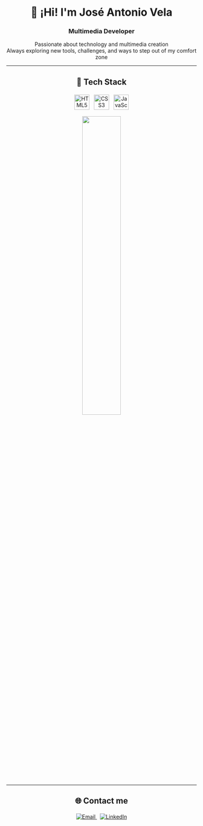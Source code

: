 <h1 align="center">👋 ¡Hi! I'm José Antonio Vela</h1>

<h3 align="center">
Multimedia Developer
</h3>
<p align="center">
Passionate about technology and multimedia creation
<br />
Always exploring new tools, challenges, and ways to step out of my comfort zone

---

## <p align="center">🧰 Tech Stack</p>

<p align="center">
  <img src="https://cdn.jsdelivr.net/gh/devicons/devicon/icons/html5/html5-original.svg" width="40" alt="HTML5" />
  &nbsp;
  <img src="https://cdn.jsdelivr.net/gh/devicons/devicon/icons/css3/css3-original.svg" width="40" alt="CSS3" />
  &nbsp;
  <img src="https://cdn.jsdelivr.net/gh/devicons/devicon/icons/javascript/javascript-original.svg" width="40" alt="JavaScript" />
</p>

<p align="center">
  <img src="https://github-readme-stats-bay.vercel.app/api/top-langs/?username=javela09&theme=tokyonight" width="45%" />
</p>

---

## <p align="center">🌐 Contact me</p>

<p align="center">
  <a href="mailto:joseantoniovelaalonso@gmail.com" target="_blank">
    <img src="https://img.shields.io/badge/Email-D14836?style=for-the-badge&logo=gmail&logoColor=white" alt="Email" />
  </a>
  &nbsp;
  <a href="https://www.linkedin.com/in/jose-antonio-vela-alonso-36b49a172/" target="_blank">
    <img src="https://img.shields.io/badge/LinkedIn-0A66C2?style=for-the-badge&logo=linkedin&logoColor=white" alt="LinkedIn" />
  </a>
</p>
